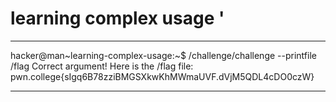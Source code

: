 # learning complex usage '

***
hacker@man~learning-complex-usage:~$ /challenge/challenge --printfile /flag
Correct argument! Here is the /flag file:
pwn.college{sIgq6B78zziBMGSXkwKhMWmaUVF.dVjM5QDL4cDO0czW}
***
